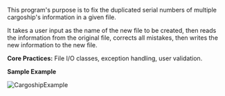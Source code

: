 This program's purpose is to fix the duplicated serial numbers of multiple cargoship's information in a given file.

It takes a user input as the name of the new file to be created, then reads the information from the original file, corrects all mistakes, then writes the new 
information to the new file.

**Core Practices:** File I/O classes, exception handling, user validation.

**Sample Example**

![CargoshipExample](https://user-images.githubusercontent.com/59063950/88488587-27ce6500-cf5c-11ea-8504-77497a59fc93.png)

